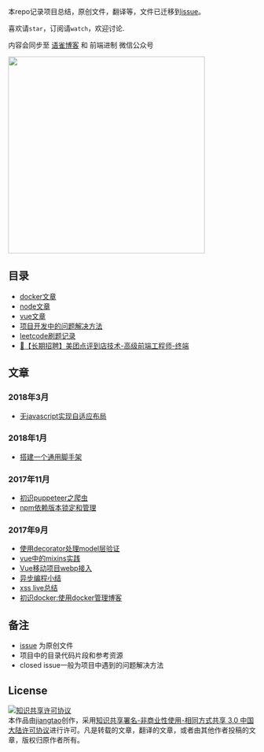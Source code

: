 本repo记录项目总结，原创文件，翻译等，文件已迁移到[issue](https://github.com/jiangtao/blog/issues)。

喜欢请`star`，订阅请`watch`，欢迎讨论.

内容会同步至 [语雀博客](https://www.yuque.com/imjt/blog) 和 前端进制 微信公众号

<img width="400" src="https://github.com/jiangtao/jiangtao/raw/master/assets/wechat/wechat.jpeg" />

## 目录
 
- [docker文章](https://github.com/jiangtao/blog/issues?utf8=%E2%9C%93&q=docker)
- [node文章](https://github.com/jiangtao/blog/issues?utf8=%E2%9C%93&q=node)
- [vue文章](https://github.com/jiangtao/blog/issues?utf8=%E2%9C%93&q=vue)
- [项目开发中的问题解决方法](https://github.com/jiangtao/blog/issues?q=is%3Aissue+is%3Aclosed+label%3Asolution)
- [leetcode刷题记录](https://github.com/jiangtao/keep-leetcode)
- [🚀【长期招聘】美团点评到店技术-高级前端工程师-终端](https://github.com/jiangtao/blog/issues/29)

## 文章

### 2018年3月

- [无javascript实现自适应布局](https://imjiangtao.com/blog/viewport/)

### 2018年1月

- [搭建一个通用脚手架](https://github.com/jiangtao/blog/issues/23) 

### 2017年11月

- [初识puppeteer之爬虫](https://github.com/jiangtao/blog/issues/15)
- [npm依赖版本锁定和管理](https://github.com/jiangtao/blog/issues/19)

### 2017年9月

- [使用decorator处理model层验证](https://github.com/jiangtao/blog/issues/8)
- [vue中的mixins实践](https://github.com/jiangtao/blog/issues/11)
- [Vue移动项目webp接入](https://github.com/jiangtao/blog/issues/10)
- [异步编程小结](https://github.com/jiangtao/blog/issues/9)
- [xss live总结](https://github.com/jiangtao/blog/issues/7)
- [初识docker:使用docker管理博客](https://github.com/jiangtao/blog/issues/12)

## 备注

- [issue](https://github.com/jiangtao/blog/issues) 为原创文件
- 项目中的目录代码片段和参考资源
- closed issue一般为项目中遇到的问题解决方法

## License

<a rel="license" href="http://creativecommons.org/licenses/by-nc-sa/3.0/cn/"><img alt="知识共享许可协议" style="border-width:0" src="http://i.creativecommons.org/l/by-nc-sa/3.0/cn/88x31.png" /></a><br />本<span xmlns:dct="http://purl.org/dc/terms/" href="http://purl.org/dc/dcmitype/Text" rel="dct:type">作品</span>由<a xmlns:cc="http://creativecommons.org/ns#" href="http://github.com/jiangtao" property="cc:attributionName" rel="cc:attributionURL">jiangtao</a>创作，采用<a rel="license" href="http://creativecommons.org/licenses/by-nc-sa/3.0/cn/">知识共享署名-非商业性使用-相同方式共享 3.0 中国大陆许可协议</a>进行许可。凡是转载的文章，翻译的文章，或者由其他作者投稿的文章，版权归原作者所有。
